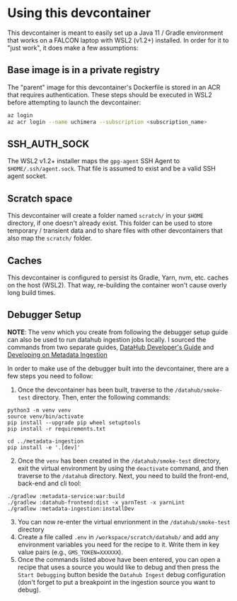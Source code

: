 # Using this devcontainer
This devcontainer is meant to easily set up a Java 11 / Gradle environment that works on a FALCON laptop with WSL2 (v1.2+) installed. In order for it to "just work", it does make a few assumptions:
## Base image is in a private registry
The "parent" image for this devcontainer's Dockerfile is stored in an ACR that requires authentication. These steps should be executed in WSL2 before attempting to launch the devcontainer:
```bash
az login
az acr login --name uchimera --subscription <subscription_name>
```
## SSH_AUTH_SOCK
The WSL2 v1.2+ installer maps the `gpg-agent` SSH Agent to `$HOME/.ssh/agent.sock`. That file is assumed to exist and be a valid SSH agent socket.
## Scratch space
This devcontainer will create a folder named `scratch/` in your `$HOME` directory, if one doesn't already exist. This folder can be used to store temporary / transient data and to share files with other devcontainers that also map the `scratch/` folder.
## Caches
This devcontainer is configured to persist its Gradle, Yarn, nvm, etc. caches on the host (WSL2). That way, re-building the container won't cause overly long build times.
## Debugger Setup
**NOTE**: The venv which you create from following the debugger setup guide can also be used to run datahub ingestion jobs locally. I sourced the commands from two separate guides, [DataHub Developer's Guide](https://github.com/datahub-project/datahub/blob/master/docs/developers.md#deploying-local-versions) and [Developing on Metadata Ingestion](https://github.com/datahub-project/datahub/blob/master/metadata-ingestion/developing.md#testing)

In order to make use of the debugger built into the devcontainer, there are a few steps you need to follow:
1) Once the devcontainer has been built, traverse to the `/datahub/smoke-test` directory. Then, enter the following commands:
```shell
python3 -m venv venv
source venv/bin/activate
pip install --upgrade pip wheel setuptools
pip install -r requirements.txt

cd ../metadata-ingestion
pip install -e '.[dev]'
```
2) Once the `venv` has been created in the `/datahub/smoke-test` directory, exit the virtual environment by using the `deactivate` command, and then traverse to the `/datahub` directory. Next, you need to build the front-end, back-end and cli tool:
```shell
./gradlew :metadata-service:war:build
./gradlew :datahub-frontend:dist -x yarnTest -x yarnLint
./gradlew :metadata-ingestion:installDev
```
3) You can now re-enter the virtual envrionment in the `/datahub/smoke-test` directory
4) Create a file called `.env` in `/workspace/scratch/datahub/` and add any environment variables you need for the recipe to it. Write them in key value pairs (e.g., `GMS_TOKEN=XXXXXX`).
5) Once the commands listed above have been entered, you can open a recipe that uses a source you would like to debug and then press the `Start Debugging` button beside the `Datahub Ingest` debug configuration (don't forget to put a breakpoint in the ingestion source you want to debug). 
